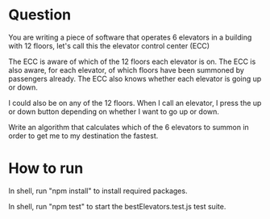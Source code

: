 # Question #

You are writing a piece of software that operates 6 elevators in a building with 12 floors, let's call this the elevator control center (ECC)

The ECC is aware of which of the 12 floors each elevator is on. The ECC is also aware, for each elevator, of which floors have been summoned by passengers already. The ECC also knows whether each elevator is going up or down.

I could also be on any of the 12 floors. When I call an elevator, I press the up or down button depending on whether I want to go up or down.

Write an algorithm that calculates which of the 6 elevators to summon in order to get me to my destination the fastest.

# How to run #

In shell, run "npm install" to install required packages.

In shell, run "npm test" to start the bestElevators.test.js test suite.
